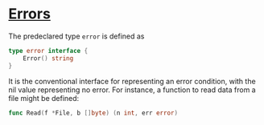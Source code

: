 # [Errors](#errors)

The predeclared type `error` is defined as

```go
type error interface {
	Error() string
}
```

It is the conventional interface for representing an error condition, with the nil value representing no error. For instance, a function to read data from a file might be defined:

```go
func Read(f *File, b []byte) (n int, err error)
```